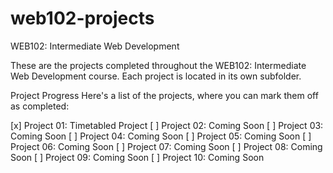 # web102-projects

WEB102: Intermediate Web Development

These are the projects completed throughout the WEB102: Intermediate Web Development course. Each project is located in its own subfolder.

Project Progress
Here's a list of the projects, where you can mark them off as completed:

[x] Project 01: Timetabled Project
[ ] Project 02: Coming Soon
[ ] Project 03: Coming Soon
[ ] Project 04: Coming Soon
[ ] Project 05: Coming Soon
[ ] Project 06: Coming Soon
[ ] Project 07: Coming Soon
[ ] Project 08: Coming Soon
[ ] Project 09: Coming Soon
[ ] Project 10: Coming Soon 